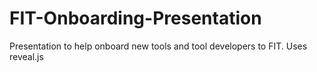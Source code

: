 # FIT-Onboarding-Presentation

Presentation to help onboard new tools and tool developers to FIT. Uses reveal.js
